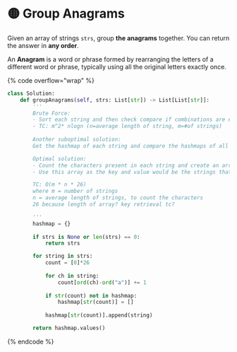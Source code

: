 # 🟡 Group Anagrams

Given an array of strings `strs`, group **the anagrams** together. You can return the answer in **any order**.

An **Anagram** is a word or phrase formed by rearranging the letters of a different word or phrase, typically using all the original letters exactly once.

{% code overflow="wrap" %}
```python
class Solution:
    def groupAnagrams(self, strs: List[str]) -> List[List[str]]:
        '''
        Brute Force:
        - Sort each string and then check compare if combinations are equal 
        - TC: m^2* nlogn (n=average length of string, m=#of strings)
        
        Another suboptimal solution:
        Get the hashmap of each string and compare the hashmaps of all combinations 

        Optimal solution:
        - Count the characters present in each string and create an array using it. Since we only use lower case alphabets, length of array = 26
        - Use this array as the key and value would be the strings that have that count array

        TC: O(m * n * 26)
        where m = number of strings
        n = average length of strings, to count the characters
        26 because length of array? key retrieval tc? 

        '''
        hashmap = {}
        
        if strs is None or len(strs) == 0:
            return strs

        for string in strs:
            count = [0]*26
        
            for ch in string:
                count[ord(ch)-ord("a")] += 1
            
            if str(count) not in hashmap:
                hashmap[str(count)] = []
        
            hashmap[str(count)].append(string)

        return hashmap.values()
```
{% endcode %}
